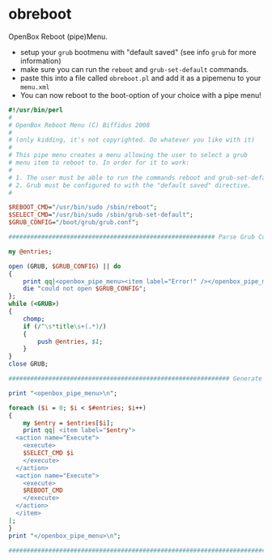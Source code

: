 # obreboot

OpenBox Reboot (pipe)Menu.

- setup your `grub` bootmenu with "default saved" (see info `grub` for more information)
- make sure you can run the `reboot` and `grub-set-default` commands.
- paste this into a file called `obreboot.pl` and add it as a pipemenu to your `menu.xml`
- You can now reboot to the boot-option of your choice with a pipe menu!

```perl
#!/usr/bin/perl
#
# OpenBox Reboot Menu (C) Biffidus 2008
#
# (only kidding, it's not copyrighted. Do whatever you like with it)
#
# This pipe menu creates a menu allowing the user to select a grub
# menu item to reboot to. In order for it to work:
#
# 1. The user must be able to run the commands reboot and grub-set-default
# 2. Grub must be configured to with the "default saved" directive.
#

$REBOOT_CMD="/usr/bin/sudo /sbin/reboot";
$SELECT_CMD="/usr/bin/sudo /sbin/grub-set-default";
$GRUB_CONFIG="/boot/grub/grub.conf";

######################################################### Parse Grub Config ###

my @entries;

open (GRUB, $GRUB_CONFIG) || do
{
    print qq|<openbox_pipe_menu><item label="Error!" /></openbox_pipe_menu>\n|;
    die "could not open $GRUB_CONFIG";
};
while (<GRUB>)
{
    chomp;
    if (/^\s*title\s+(.*)/)
    {
        push @entries, $1;
    }
}
close GRUB;

############################################################# Generate Menu ###

print "<openbox_pipe_menu>\n";

foreach ($i = 0; $i < $#entries; $i++)
{
    my $entry = $entries[$i];
    print qq| <item label="$entry">
  <action name="Execute">
    <execute>
    $SELECT_CMD $i
    </execute>
  </action>
  <action name="Execute">
    <execute>
    $REBOOT_CMD
    </execute>
  </action>
  </item>
|;
}
print "</openbox_pipe_menu>\n";

###############################################################################
```
